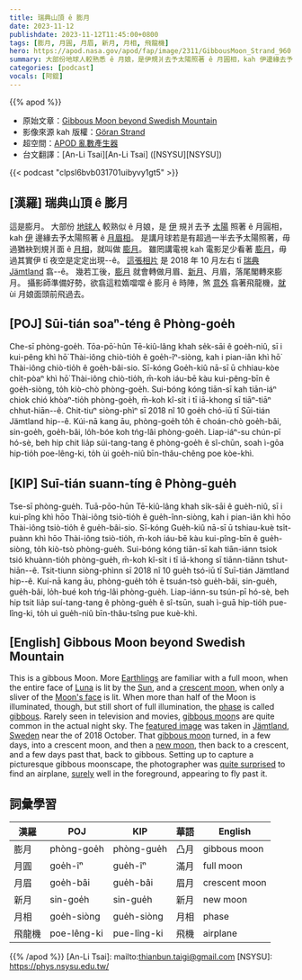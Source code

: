 ```yaml
---
title: 瑞典山頂 ê 膨月
date: 2023-11-12
publishdate: 2023-11-12T11:45:00+0800
tags: [膨月, 月圓, 月眉, 新月, 月相, 飛龍機]
hero: https://apod.nasa.gov/apod/fap/image/2311/GibbousMoon_Strand_960.jpg
summary: 大部份地球人較熟悉 ê 月娘，是伊規爿去予太陽照著 ê 月圓相，kah 伊邊緣去予太陽照著 ê 月眉相。
categories: [podcast]
vocals: [阿錕]
---
```


{{% apod %}}

- 原始文章：[Gibbous Moon beyond Swedish Mountain](https://apod.nasa.gov/apod/ap231112.html)
- 影像來源 kah 版權：[Göran Strand](https://astrofotografen.se/om/)
- 超空間：[APOD 亂數產生器](https://apod.nasa.gov/apod/random_apod.html)
- 台文翻譯：[An-Li Tsai][An-Li Tsai] ([NSYSU][NSYSU])

{{< podcast "clpsl6bvb031701uibyvy1gt5" >}}

## [漢羅] 瑞典山頂 ê 膨月
這是膨月。
大部份 [地球人][Earthlings] 較熟似 ê 月娘，是 [伊][Luna] 規爿去予 [太陽][Sun] 照著 ê 月圓相，kah [伊][Moon's face] 邊緣去予太陽照著 ê [月眉相][crescent moon]。
是講月球若是有超過一半去予太陽照著，毋過猶袂到規爿面 ê [月相][phase]，就叫做 [膨月][gibbous]。
雖罔講電視 kah 電影足少看著 [膨月][gibbous moon 1]，毋過其實伊 tī 夜空是定定出現--ê。
[這張相片][featured image] 是 2018 年 10 月左右 tī [瑞典][Sweden] [Jämtland][Jämtland] 翕--ê。
幾若工後，[膨月][gibbous moon 2] 就會轉做月眉、[新月][new moon]、月眉，落尾閣轉來膨月。
攝影師準備好勢，欲翕這粒媠噹噹 ê 膨月 ê 時陣，煞 [意外][quite surprised] 翕著飛龍機，[就][surely] ùi 月娘面頭前飛過去。

## [POJ] Sūi-tián soaⁿ-téng ê Phòng-goe̍h
Che-sī phòng-goe̍h.
Tōa-pō͘-hūn Tē-kiû-lâng khah se̍k-sāi ê goe̍h-niû, sī i kui-pêng khì hō͘ Thài-iông chiò-tio̍h ê goe̍h-îⁿ-siòng, kah i pian-iân khì hō͘ Thài-iông chiò-tio̍h ê goe̍h-bâi-sio.
Sī-kóng Goe̍h-kiû nā-sī ū chhiau-kòe chi̍t-pòaⁿ khì hō͘ Thài-iông chiò-tio̍h, m̄-koh iáu-bē kàu kui-pêng-bīn ê goe̍h-siòng, to̍h kiò-chò phòng-goe̍h.
Sui-bóng kóng tiān-sī kah tiān-iáⁿ chiok chió khòaⁿ-tio̍h phòng-goe̍h, m̄-koh kî-si̍t i tī iā-khong sī tiāⁿ-tiāⁿ chhut-hiān--ê.
Chit-tiuⁿ siòng-phìⁿ sī 2018 nî 10 goe̍h chó-iū tī Sūi-tián Jämtland hip--ê.
Kúi-nā kang āu, phòng-goe̍h to̍h ē choán-chò goe̍h-bâi, sin-goe̍h, goe̍h-bâi, lo̍h-bóe koh tńg-lâi phòng-goe̍h.
Liap-iáⁿ-su chún-pī hó-sè, beh hip chit lia̍p súi-tang-tang ê phòng-goe̍h ê sî-chūn, soah ì-gōa hip-tio̍h poe-lêng-ki, to̍h ùi goe̍h-niû bīn-thâu-chêng poe kòe-khì.

## [KIP] Suī-tián suann-tíng ê Phòng-gue̍h
Tse-sī phòng-gue̍h.
Tuā-pōo-hūn Tē-kiû-lâng khah si̍k-sāi ê gue̍h-niû, sī i kui-pîng khì hōo Thài-iông tsiò-tio̍h ê gue̍h-înn-siòng, kah i pian-iân khì hōo Thài-iông tsiò-tio̍h ê gue̍h-bâi-sio.
Sī-kóng Gue̍h-kiû nā-sī ū tshiau-kuè tsi̍t-puànn khì hōo Thài-iông tsiò-tio̍h, m̄-koh iáu-bē kàu kui-pîng-bīn ê gue̍h-siòng, to̍h kiò-tsò phòng-gue̍h.
Sui-bóng kóng tiān-sī kah tiān-iánn tsiok tsió khuànn-tio̍h phòng-gue̍h, m̄-koh kî-si̍t i tī iā-khong sī tiānn-tiānn tshut-hiān--ê.
Tsit-tiunn siòng-phìnn sī 2018 nî 10 gue̍h tsó-iū tī Suī-tián Jämtland hip--ê.
Kuí-nā kang āu, phòng-gue̍h to̍h ē tsuán-tsò gue̍h-bâi, sin-gue̍h, gue̍h-bâi, lo̍h-bué koh tńg-lâi phòng-gue̍h.
Liap-iánn-su tsún-pī hó-sè, beh hip tsit lia̍p suí-tang-tang ê phòng-gue̍h ê sî-tsūn, suah ì-guā hip-tio̍h pue-lîng-ki, to̍h uì gue̍h-niû bīn-thâu-tsîng pue kuè-khì.

## [English] Gibbous Moon beyond Swedish Mountain
This is a gibbous Moon.
More [Earthlings][Earthlings] are familiar with a full moon, when the entire face of [Luna][Luna] is lit by the [Sun][Sun], and a [crescent moon][crescent moon], when only a sliver of the [Moon's face][Moon's face] is lit.
When more than half of the Moon is illuminated, though, but still short of full illumination, the [phase][phase] is called [gibbous][gibbous].
Rarely seen in television and movies, [gibbous moon][gibbous moon 1]s are quite common in the actual night sky.
The [featured image][featured image] was taken in [Jämtland][Jämtland], [Sweden][Sweden] near the of 2018 October.
That [gibbous moon][gibbous moon 2] turned, in a few days, into a crescent moon, and then a [new moon][new moon], then back to a crescent, and a few days past that, back to gibbous.
Setting up to capture a picturesque gibbous moonscape, the photographer was [quite surprised][quite surprised] to find an airplane, [surely][surely] well in the foreground, appearing to fly past it.

## 詞彙學習

|漢羅|POJ|KIP|華語|English|
|-|-|-|-|-|
|膨月|phòng-goe̍h|phòng-gue̍h|凸月|gibbous moon|
|月圓|goe̍h-îⁿ|gue̍h-îⁿ|滿月|full moon|
|月眉|goe̍h-bâi|gue̍h-bâi|眉月|crescent moon|
|新月|sin-goe̍h|sin-gue̍h|新月|new moon|
|月相|goe̍h-siòng|gue̍h-siòng|月相|phase|
|飛龍機|poe-lêng-ki|pue-lîng-ki|飛機|airplane|

{{% /apod %}}
[An-Li Tsai]: mailto:thianbun.taigi@gmail.com
[NSYSU]: https://phys.nsysu.edu.tw/

[copyright]: https://apod.nasa.gov/apod/fap/lib/about_apod.html#srapply
[License]: https://creativecommons.org/licenses/by/2.0/

[Earthlings]:https://apod.nasa.gov/apod/ap080421.html
[Luna]:https://en.wikipedia.org/wiki/Luna_(goddess)
[Sun]:https://science.nasa.gov/sun/
[crescent moon]:https://apod.nasa.gov/apod/ap230527.html
[Moon's face]:https://apod.nasa.gov/apod/ap220612.html
[phase]:https://spaceplace.nasa.gov/moon-phases/
[gibbous]:https://www.universetoday.com/20324/gibbous-moon/
[gibbous moon 1]:https://svs.gsfc.nasa.gov/5048
[featured image]:https://www.facebook.com/fotografgoranstrand/photos/a.10150527145460560/10156547207320560/?type=3&theater
[Jämtland]:https://youtu.be/cu8UVfRtnuw
[Sweden]:https://en.wikipedia.org/wiki/Sweden
[gibbous moon 2]:http://astronomy.swin.edu.au/cosmos/G/Gibbous+Moon
[new moon]:https://en.wikipedia.org/wiki/New_moon
[quite surprised]:https://i-h2.pinimg.com/564x/6f/6a/21/6f6a214624e5499b1cacfdaa88f28592.jpg
[surely]:https://apod.nasa.gov/apod/ap140113.html
